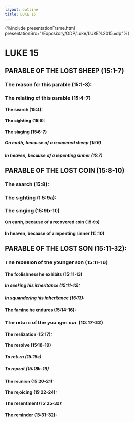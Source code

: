 ```yaml
---
layout: outline
title: LUKE 15
---
```

{%include presentationFrame.html presentationSrc="/Expository/ODP/Luke/LUKE%2015.odp"%}

# LUKE 15
## PARABLE OF THE LOST SHEEP (15:1-7) 
###  The reason for this parable (15:1-3): 
###  The relating of this parable (15:4-7) 
####  The search (15:4): 
####  The sighting (15:5): 
####  The singing (15:6-7) 
#####  On earth, because of a recovered sheep (15:6) 
#####  In heaven, because of a repenting sinner (15:7) 
## PARABLE OF THE LOST COIN (15:8-10) 
###  The search (15:8): 
###  The sighting (1 5:9a): 
###  The singing (15:9b-10) 
####  On earth, because of a recovered coin (15:9b) 
####  In heaven, because of a repenting sinner (15:10) 
## PARABLE OF THE LOST SON (15:11-32): 
###  The rebellion of the younger son (15:11-16) 
####  The foolishness he exhibits (15:11-13) 
#####  In seeking his inheritance (15:11-12): 
#####  In squandering his inheritance (15:13): 
####  The famine he endures (15:14-16): 
###  The return of the younger son (15:17-32) 
####  The realization (15:17): 
####  The resolve (15:18-19) 
#####  To return (15:18a) 
#####  To repent (15:18b-19) 
####  The reunion (15:20-21): 
####  The rejoicing (15:22-24): 
####  The resentment (15:25-30): 
####  The reminder (15:31-32): 
